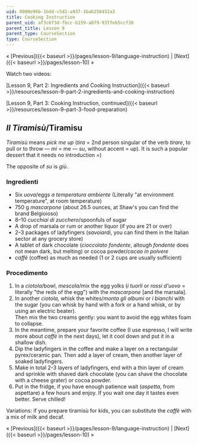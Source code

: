 ```yaml
---
uid: 8000e96b-1bdd-c5d2-a937-1bab258452a3
title: Cooking Instruction
parent_uid: af3c6f3d-fbcc-b159-a0f9-93ffeb5ccf38
parent_title: Lesson 9
parent_type: CourseSection
type: CourseSection
---
```


« [Previous]({{< baseurl >}}/pages/lesson-9/language-instruction) | [Next]({{< baseurl >}}/pages/lesson-10) »

Watch two videos:

[Lesson 9, Part 2: Ingredients and Cooking Instruction]({{< baseurl >}}/resources/lesson-9-part-2-ingredients-and-cooking-instruction)

[Lesson 9, Part 3: Cooking Instruction, continued]({{< baseurl >}}/resources/lesson-9-part-3-food-preparation)

_Il Tiramisù_/Tiramisu
----------------------

_Tiramisù_ means _pick me up_ (_tira_ = 2nd person singular of the verb _tirare_, to pull or to throw — _mi_ = me — _su_, without accent = up). It is such a popular dessert that it needs no introduction =)

The opposite of _su_ is _giù_.

### Ingredienti

*   Six _uova_/eggs _a temperatura ambiente_ (Literally "at environment temperature", at room temperature)
*   750 g _mascarpone_ (about 26.5 ounces, at Shaw's you can find the brand Belgioioso)
*   8–10 _cucchiai di zucchero_/spoonfuls of sugar
*   A drop of marsala or rum or another liquor (if you are 21 or over)
*   2–3 packages of ladyfingers (_savoiardi_, you can find them in the Italian sector at any grocery store)
*   A tablet of dark chocolate (_cioccolato fondente_, altough _fondente_ does not mean dark, but melting) or cocoa powder/_cacao in polvere_
*   _caffè_ (coffee) as much as needed (1 or 2 cups are usually sufficient)

### Procedimento

1.  In a _ciotola_/bowl, _mescola_/mix the egg yolks (_i tuorli_ or _rossi d'uovo_ = literally "the reds of the egg") with the _mascarpone_ \[and the marsala\].
2.  In another _ciotola,_ whisk the whites/_monta gli albumi_ or _i bianchi_ with the sugar (you can whisk by hand with a fork or a hand whisk, or by using an electric beater).  
    Then mix the two creams gently: you want to avoid the egg whites foam to collapse.
3.  In the meantime, prepare your favorite coffee (I use espresso, I will write more about _caffè_ in the next days), let it cool down and put it in a shallow dish.
4.  Dip the ladyfingers in the coffee and make a layer on a rectangular pyrex/ceramic pan. Then add a layer of cream, then another layer of soaked ladyfingers.
5.  Make in total 2-3 layers of ladyfingers, end with a thin layer of cream and sprinkle with shaved dark chocolate (you can shave the chocolate with a cheese grater) or cocoa powder.
6.  Put in the fridge, if you have enough patience wait (_aspetta_, from aspettare) a few hours and enjoy. If you wait one day it tastes even better. Serve chilled!

Variations: if you prepare tiramisù for kids, you can substitute the _caffè_ with a mix of milk and decaf.

« [Previous]({{< baseurl >}}/pages/lesson-9/language-instruction) | [Next]({{< baseurl >}}/pages/lesson-10) »